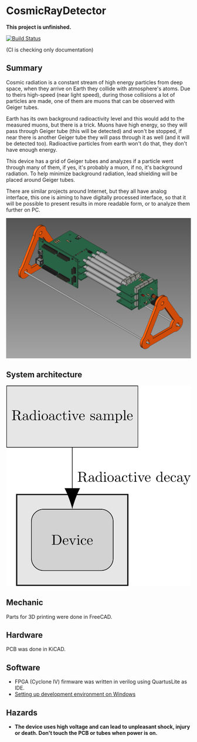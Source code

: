 # CosmicRayDetector

**This project is unfinished.**

[![Build Status](https://travis-ci.com/RobertGawron/CosmicRayDetector.svg?branch=master)](https://travis-ci.com/RobertGawron/CosmicRayDetector)

(CI is checking only documentation)

## Summary

Cosmic radiation is a constant stream of high energy particles from deep space, when they arrive on Earth they collide with atmosphere's atoms. Due to theirs high-speed (near light speed), during those collisions a lot of particles are made, one of them are muons that can be observed with Geiger tubes.

Earth has its own background radioactivity level and this would add to the measured muons, but there is a trick. Muons have high energy, so they will pass through Geiger tube (this will be detected) and won't be stopped, if near there is another Geiger tube they will pass through it as well (and it will be detected too). Radioactive particles from earth won't do that, they don't have enough energy. 

This device has a grid of Geiger tubes and analyzes if a particle went through many of them, if yes, it's probably a muon, if no, it's background radiation. To help minimize background radiation,  lead shielding will be placed around Geiger tubes.

There are similar projects around Internet, but they all have analog interface, this one is aiming to have digitally processed interface, so that it will be possible to present results in more readable form, or to analyze them further on PC.

![render of the device](https://raw.githubusercontent.com/RobertGawron/CosmicRayDetector/master/documentation/pictures/render_15_09.png)

## System architecture

![architecture](https://raw.githubusercontent.com/RobertGawron/CosmicRayDetector/master/documentation/diagrams/ArchitectureOverview-1.png)

## Mechanic
Parts for 3D printing were done in FreeCAD.

## Hardware
PCB was done in KiCAD.

## Software

* FPGA (Cyclone IV) firmware was written in verilog using QuartusLite as IDE. 
* [Setting up development environment on Windows
](https://github.com/RobertGawron/CosmicRayDetector/wiki/Setting-up-development-environment-on-Windows)

## Hazards

* **The device uses high voltage and can lead to unpleasant shock, injury or death. Don't touch the PCB or tubes when power is on.**
